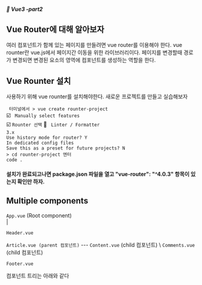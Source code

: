 ##### :cactus: Vue3 -part2

## Vue Router에 대해 알아보자
여러 컴포넌트가 함께 있는 페이지를 만들려면 vue router를 이용해야 한다. vue rounter란 vue.js에서 페이지간 이동을 위한 라이브러리이다. 페이지를 변경할때 경로가 변경되면 변경된 요소의 영역에 컴포넌트를 생성하는 역할을 한다.

## Vue Rounter 설치
사용하기 위해 vue rounter를 설치해야한다. 새로운 프로젝트를 만들고 실습해보자
 
```  터미널에서 > vue create rounter-project   ```   
:ballot_box_with_check: ```  Manually select features  ```  
:ballot_box_with_check: ``` Rounter 선택 ```
:black_square_button: ``` Linter / Formatter```   
``` 3.x   ```  
``` Use history mode for router? Y  ```   
```In dedicated config files ```  
```Save this as a preset for future projects? N ```    
``` > cd rounter-project 엔터 ```  
```code . ```

#### 설치가 완료되고나면 package.json 파일을 열고 "vue-router": "^4.0.3" 항목이 있는지 확인만 하자.  





## Multiple components 
 ``` App.vue ```  (Root component)    
     |  
      
 ``` Header.vue  ```  
 
 ``` Article.vue (parent 컴포넌트) ```  ---  ``` Content.vue ``` (child 컴포넌트)
                                      \  ``` Comments.vue ``` (child 컴포넌트)

``` Footer.vue  ```   


컴포넌트 트리는 아래와 같다
